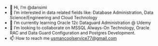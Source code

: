 - 👋 Hi, I’m @dansimi
- 👀 I’m interested in data related fields like: Database Administration, Data Science/Engineering and Cloud Technology
- 🌱 I’m currently learning Oracle 12c Dataguard Administration @ Udemy
- 💞️ I’m looking to collaborate on MSSQL Always-On Technology, Oracle RAC and Data Guard Configuration and Postgres Development.
- 📫 How to reach me usmancoolservice77@gmail.com 

<!---
dansimi/dansimi is a ✨ special ✨ repository because its `README.md` (this file) appears on your GitHub profile.
You can click the Preview link to take a look at your changes.
--->
